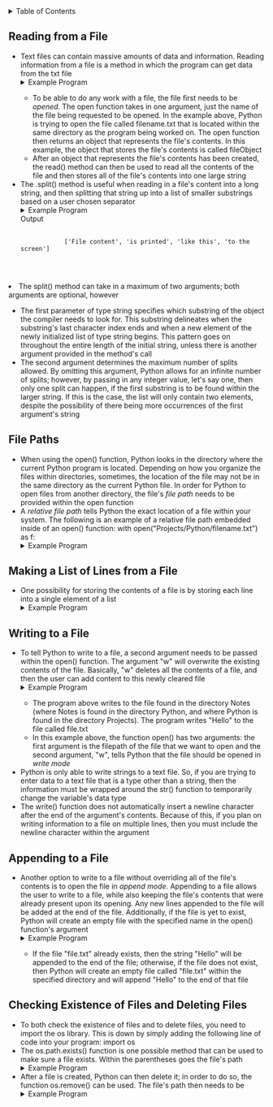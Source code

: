 <details>
<summary>Table of Contents</summary>
<ol>
  <li>
    <a href='#reading-from-a-file'>Reading from a File</a>
  </li>
  <li>
    <a href='#file-paths'>File Paths</a>
  </li>
  <li>
    <a href='#reading-line-by-line'>Reading Line by Line</a>
  </li>  
  <li>
    <a href='#making-a-list-of-lines-from-a-file'>Making a List of Lines from a File</a>
  </li> 
  <li>
    <a href='#writing-to-a-file'>Writing to a File</a>
  </li>
  <li>
    <a href='#appending-to-a-file'>Appending to a File</a>
  </li>  
  <li>
    <a href='#checking-existence-of-files-and-deleting-files'>Checking Existence of Files and Deleting Files</a>
  </li>             
</ol>
</details>

## Reading from a File
<ul>
  <li>
    <a>Text files can contain massive amounts of data and information.  Reading information from a file is a method in which the program can get data from the txt file</a>
  </li>
  <details>
    <summary>Example Program</summary>
      <ul>
        <pre>
          <code>
            with open("filename.txt") as fileObject:<br />
	            contents = fileObject.read()<br />
            print(contents)<br />
          </code>
        </pre>  
      </ul>  
    </details>   
  <ul>
    <li>
      <a>To be able to do any work with a file, the file first needs to be <em>opened</em>.  The open function takes in one argument, just the name of the file being requested to be opened.  In the example above, Python is trying to open the file called filename.txt that is located within the same directory as the program being worked on.  The open function then returns an object that represents the file's contents.  In this example, the object that stores the file's contents is called fileObject</a>
    </li>
    <li>
      <a>After an object that represents the file's contents has been created, the read() method can then be used to read all the contents of the file and then stores all of the file's contents into one large string</a>
  </ul>
  <li>
    <a>The .split() method is useful when reading in a file's content into a long string, and then splitting that string up into a list of smaller substrings based on a user chosen separator</a>
  </li>
  <details>
  <summary>Example Program</summary>
    <ul>
      <pre>
        <code>
          content = ""<br />
          newList = []<br />
          <br />
          with open("text.txt") as f:<br />
              content = f.read()<br />
          <br />
          newList = content.split("\n")<br />
          print(newList)<br />
        </code>
      </pre>    
      </details>
      <summary>Output</summary>
        <pre>
          <code>
            ['File content', 'is printed', 'like this', 'to the screen']<br />
          </code>
        </pre>  
      </details> 
    </ul>  
  </details>
  <li>
    <a>The split() method can take in a maximum of two arguments; both arguments are optional, however</a>
  </li>    
  <ul>
    <li>
      <a>The first parameter of type string specifies which substring of the object the compiler needs to look for.  This substring delineates when the substring's last character index ends and when a new element of the newly initialized list of type string begins.  This pattern goes on throughout the entire length of the initial string, unless there is another argument provided in the method's call</a>
    </li>
    <li>
      <a>The second argument determines the maximum number of splits allowed.  By omitting this argument, Python allows for an infinite number of splits; however, by passing in any integer value, let's say one, then only one split can happen, if the first substring is to be found within the larger string.  If this is the case, the list will only contain two elements, despite the possibility of there being more occurrences of the first argument's string</a>
    </li>
  </ul>    
</ul>  

## File Paths
<ul>
  <li>
    <a>When using the open() function, Python looks in the directory where the current Python program is located.  Depending on how you organize the files within directories, sometimes, the location of the file may not be in the same directory as the current Python file.  In order for Python to open files from another directory, the file's <em>file path</em> needs to be provided within the open function</a>
  </li>
  <li>
    <a>A <em>relative file path</em> tells Python the exact location of a file within your system.  The following is an example of a relative file path embedded inside of an open() function: with open("Projects/Python/filename.txt") as f:</a>  
  </li>
  <details>
  <summary>Example Program</summary>
    <ul>
      <pre>
        <code>
          with open("Projects/Python/Notes/file.txt") as f:<br />
              for line in f:<br />
                  print(line.strip(), end="")<br />
        </code>
      </pre>  
      <details>
      <summary>Output</summary>
        <pre>
          <code>
            asdf<br />
          </code>
        </pre>  
      </details>
    </ul>  
  </details>
</ul>

## Making a List of Lines from a File
<ul>
  <li>
    <a>One possibility for storing the contents of a file is by storing each line into a single element of a list</a>
  </li>  
  <details>
  <summary>Example Program</summary>
    <ul>
      <pre>
        <code>
          lines = []<br />
          temp = ""<br />
          <br />
          with open("Projects/Python/Notes/file.txt") as f:<br />
              for line in f:<br />
                  for i in range(len(line)):<br />
                      if line[i] != '\n':<br />
                          temp += line[i] <br />
              lines.append(temp)<br />
              temp = ""  <br /> 
          print(lines)<br />
        </code>
      </pre>  
      <details>
      <summary>Output</summary>
        <pre>
          <code>
            ['a', 's', 'd', 'f']<br />
          </code>
        </pre>  
      </details>
    </ul>  
  </details>
</ul>

## Writing to a File
<ul>
  <li>
    <a>To tell Python to write to a file, a second argument needs to be passed within the open() function.  The argument "w" will overwrite the existing contents of the file.  Basically, "w" deletes all the contents of a file, and then the user can add content to this newly cleared file</a>
  </li>
  <details>
  <summary>Example Program</summary>
    <ul>
      <pre>
        <code>
          with open("Projects/Python/Notes/file.txt", "w") as f:<br />
              f.write("Hello")<br />
        </code>
      </pre>  
      <details>
      <summary>Output</summary>
        <pre>
          <code>
            Hello<br />
          </code>
        </pre>  
      </details>
    </ul>  
  </details> 
  <ul>
    <li>
      <a>The program above writes to the file found in the directory Notes (where Notes is found in the directory Python, and where Python is found in the directory Projects).  The program writes "Hello" to the file called file.txt</a>
    </li>
    <li>
      <a>In this example above, the function open() has two arguments: the first argument is the filepath of the file that we want to open and the second argument, "w", tells Python that the file should be opened in <em>write mode</em></a>
    </li>  
  </ul>  
  <li>
    <a>Python is only able to write strings to a text file.  So, if you are trying to enter data to a text file that is a type other than a string, then the information must be wrapped around the str() function to temporarily change the variable's data type</a>
  </li>
  <li>
    <a>The write() function does not automatically insert a newline character after the end of the argument's contents.  Because of this, if you plan on writing information to a file on multiple lines, then you must include the newline character within the argument</a>
  </li>    
</ul>  

## Appending to a File
<ul>
  <li>
    <a>Another option to write to a file without overriding all of the file's contents is to open the file in <em>append mode</em>.  Appending to a file allows the user to write to a file, while also keeping the file's contents that were already present upon its opening.  Any new lines appended to the file will be added at the end of the file.  Additionally, if the file is yet to exist, Python will create an empty file with the specified name in the open() function's argument</a>
  </li>
  <details>
  <summary>Example Program</summary>
    <ul>
      <pre>
        <code>
          with open("Projects/Python/Notes/file.txt", "a") as f:<br />
              f.write("Hello")<br />
        </code>
      </pre>  
      <details>
      <summary>Output</summary>
        <pre>
          <code>
            Hello<br />
          </code>
        </pre>  
      </details>
    </ul>  
  </details>
  <ul>
    <li>
      <a>If the file "file.txt" already exists, then the string "Hello" will be appended to the end of the file; otherwise, if the file does not exist, then Python will create an empty file called "file.txt" within the specified directory and will append "Hello" to the end of that file</a>
    </li>
  </ul>     
</ul>    

## Checking Existence of Files and Deleting Files
<ul>
  <li>
    <a>To both check the existence of files and to delete files, you need to import the os library.  This is down by simply adding the following line of code into your program: import os</a>
  </li>
  <li>
    <a>The os.path.exists() function is one possible method that can be used to make sure a file exists.  Within the parentheses goes the file's path</a>
  </li>  
  <details>
  <summary>Example Program</summary>
    <ul>
      <pre>
        <code>
          import os<br />
          <br />
          if os.path.exists("Projects/Python/Notes/main.py") == True<br />
            print("File exists!")<br />
        </code>
      </pre>  
      <details>
      <summary>Output</summary>
        <pre>
          <code>
            File exists!<br />
          </code>
        </pre>  
      </details>
    </ul>  
  </details>
  <li>
    <a>After a file is created, Python can then delete it; in order to do so, the function os.remove() can be used.  The file's path then needs to be</a>
  </li>
  <details>
  <summary>Example Program</summary>
    <ul>
      <pre>
        <code>
          import os<br />
          <br />
          if os.path.exists("Projects/Python/Project14/TextFiles/text.txt"):<br />
              os.remove("Projects/Python/Project14/TextFiles/text.txt")<br />
        </code>
      </pre>  
    </ul>  
  </details>    
</ul>    
